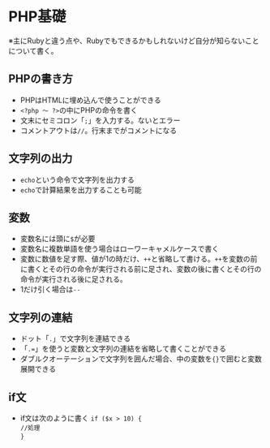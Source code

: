 # PHP基礎
※主にRubyと違う点や、Rubyでもできるかもしれないけど自分が知らないことについて書く。

## PHPの書き方
- PHPはHTMLに埋め込んで使うことができる
- `<?php 〜 ?>`の中にPHPの命令を書く
- 文末にセミコロン「`;`」を入力する。ないとエラー
- コメントアウトは`//`。行末までがコメントになる

## 文字列の出力
- `echo`という命令で文字列を出力する
- `echo`で計算結果を出力することも可能

## 変数
- 変数名には頭に`$`が必要
- 変数名に複数単語を使う場合はローワーキャメルケースで書く
- 変数に数値を足す際、値が1の時だけ、`++`と省略して書ける。`++`を変数の前に書くとその行の命令が実行される前に足され、変数の後に書くとその行の命令が実行される後に足される。
- 1だけ引く場合は`--`

## 文字列の連結
- ドット「`.`」で文字列を連結できる
- 「`.=`」を使うと変数と文字列の連結を省略して書くことができる
- ダブルクオーテーションで文字列を囲んだ場合、中の変数を`{}`で囲むと変数展開できる

## if文
- if文は次のように書く
`if ($x > 10) {`  
  `//処理`  
`}` 
